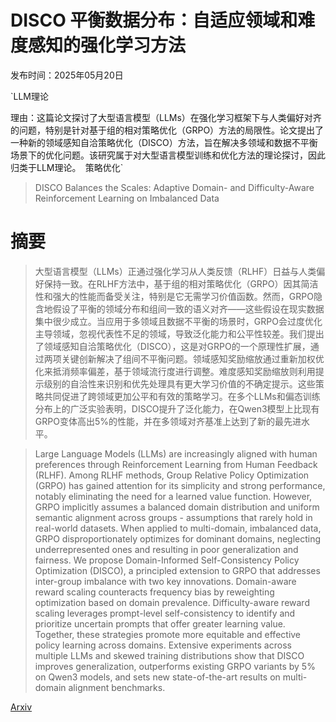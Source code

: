 # DISCO 平衡数据分布：自适应领域和难度感知的强化学习方法

发布时间：2025年05月20日

`LLM理论

理由：这篇论文探讨了大型语言模型（LLMs）在强化学习框架下与人类偏好对齐的问题，特别是针对基于组的相对策略优化（GRPO）方法的局限性。论文提出了一种新的领域感知自洽策略优化（DISCO）方法，旨在解决多领域和数据不平衡场景下的优化问题。该研究属于对大型语言模型训练和优化方法的理论探讨，因此归类于LLM理论。` `策略优化`

> DISCO Balances the Scales: Adaptive Domain- and Difficulty-Aware Reinforcement Learning on Imbalanced Data

# 摘要

> 大型语言模型（LLMs）正通过强化学习从人类反馈（RLHF）日益与人类偏好保持一致。在RLHF方法中，基于组的相对策略优化（GRPO）因其简洁性和强大的性能而备受关注，特别是它无需学习价值函数。然而，GRPO隐含地假设了平衡的领域分布和组间一致的语义对齐——这些假设在现实数据集中很少成立。当应用于多领域且数据不平衡的场景时，GRPO会过度优化主导领域，忽视代表性不足的领域，导致泛化能力和公平性较差。我们提出了领域感知自洽策略优化（DISCO），这是对GRPO的一个原理性扩展，通过两项关键创新解决了组间不平衡问题。领域感知奖励缩放通过重新加权优化来抵消频率偏差，基于领域流行度进行调整。难度感知奖励缩放则利用提示级别的自洽性来识别和优先处理具有更大学习价值的不确定提示。这些策略共同促进了跨领域更加公平和有效的策略学习。在多个LLMs和偏态训练分布上的广泛实验表明，DISCO提升了泛化能力，在Qwen3模型上比现有GRPO变体高出5%的性能，并在多领域对齐基准上达到了新的最先进水平。

> Large Language Models (LLMs) are increasingly aligned with human preferences through Reinforcement Learning from Human Feedback (RLHF). Among RLHF methods, Group Relative Policy Optimization (GRPO) has gained attention for its simplicity and strong performance, notably eliminating the need for a learned value function. However, GRPO implicitly assumes a balanced domain distribution and uniform semantic alignment across groups - assumptions that rarely hold in real-world datasets. When applied to multi-domain, imbalanced data, GRPO disproportionately optimizes for dominant domains, neglecting underrepresented ones and resulting in poor generalization and fairness. We propose Domain-Informed Self-Consistency Policy Optimization (DISCO), a principled extension to GRPO that addresses inter-group imbalance with two key innovations. Domain-aware reward scaling counteracts frequency bias by reweighting optimization based on domain prevalence. Difficulty-aware reward scaling leverages prompt-level self-consistency to identify and prioritize uncertain prompts that offer greater learning value. Together, these strategies promote more equitable and effective policy learning across domains. Extensive experiments across multiple LLMs and skewed training distributions show that DISCO improves generalization, outperforms existing GRPO variants by 5% on Qwen3 models, and sets new state-of-the-art results on multi-domain alignment benchmarks.

[Arxiv](https://arxiv.org/abs/2505.15074)